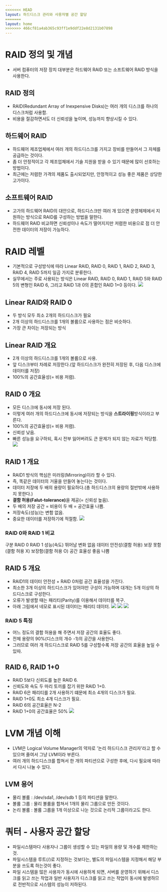 ```yaml
---
<<<<<<< HEAD
layout: 하드디스크 관리와 사용자별 공간 할당
=======
layout: home
>>>>>>> 466cf81a4ab365c93ff1e9ddf22e8d2131b07898
---
```


# RAID 정의 및 개념
- 서버 컴퓨터의 저장 장치 대부분은 하드웨어 RAID 또는 소프트웨어 RAID 방식을 사용한다.

## RAID 정의
- RAID(Redundant Array of Inexpensive Disks)는 여러 개의 디스크를 하나의 디스크처럼 사용함.
- 비용을 절감하면서도 더 신뢰성을 높이며, 성능까지 향상시킬 수 있다.

## 하드웨어 RAID
- 하드웨어 제조업체에서 여러 개의 하드디스크를 가지고 장비를 만들어서 그 자체를 공급하는 것이다.
- 좀 더 안정적이고 각 제조업체에서 기술 지원을 받을 수 있기 때문에 많이 선호하는 방법이다.
- 최근에는 저렴한 가격의 제품도 출시되었지만, 안정적이고 성능 좋은 제품은 상당한 고가이다.


## 소프트웨어 RAID
- 고가의 하드웨어 RAID의 대안으로, 하드디스크만 여러 개 있으면 운영체제에서 지원하는 방식으로 RAID를 구성하는 방법을 말한다.
- 하드웨어 RAID 비교하면 신뢰성이나 속도가 떨어지지만 저렴한 비용으로 점 더 안전한 데이터의 저장이 가능하다.
 
# RAID 레벨
- 기본적으로 구성방식에 따라 Linear RAID, RAID 0, RAID 1, RAID 2, RAID 3, RAID 4, RAID 5까지 일곱 가지로 분류한다.
- 실무에서는 주로 사용되는 방식은 Linear RAID, RAID 0, RAID 1, RAID 5와 RAID 5의 변형인 RAID 6, 그리고 RAID 1과 0의 혼합인 RAID 1+0 등이다.
![](./img/RAID.png)

## Linear RAID와 RAID 0
- 두 방식 모두 최소 2개의 하드디스크가 필요
- 2개 이상의 하드디스크를 1개의 볼륨으로 사용하는 점은 비슷하다.
- 가장 큰 차이는 저장되는 방식

## Linear RAID 개요
- 2개 이상의 하드디스크를 1개의 볼륨으로 사용.
- 앞 디스크부터 차례로 저장한다.(앞 하드디스크가 완전히 저장된 후, 다음 디스크에 데이터를 저장)
- 100%의 공간효율성(= 비용 저렴).

## RAID 0 개요
- 모든 디스크에 동시에 저장 된다.
- 이렇게 여러 개의 하드디스크에 동시에 저장되는 방식을 <strong>스트라이핑</strong>방식이라고 부른다.
- 100%의 공간효율성(= 비용 저렴).
- 신뢰성 낮음.
- 빠른 성능을 요구하되, 혹시 전부 잃어버려도 큰 문제가 되지 않는 자료가 적당함.
 ![](./img/RAID2.png)

## RAID 1 개요
- RAID1 방식의 핵심은 미러링(Mirroring)이라 할 수 있다.
- 즉, 똑같은 데이터의 거울을 만들어 놓는다는 것이다.
- 데이터 저장에 두 배의 용량이 필요하다.(총 하드디스크의 용량의 절반밖에 사용하지 못한다.)
- <strong>결함 허용(Falut-tolerance)</strong>을 제공(= 신뢰성 높음).
- 두 배의 저장 공간 = 비용이 두 배 = 공간효율 나쁨.
- 저장속도(성능)는 변함 없음.
- 중요한 데이터를 저장하기에 적절함.
 ![](./img/RAID3.png)


### RAID 0와 RAID 1 비교
구분	                  RAID 0	                RAID 1
성능(속도)	              뛰어남	               변화 없음
데이터 안전성(결함 허용)	 보장 못함(결함 허용 X)	     보장함(결함 허용 O)
공간 효율성	              좋음	                   나쁨
 


## RAID 5 개요
- RAID1의 데이터 안전성 + RAID 0처럼 공간 효율성을 가진다.
- 최소한 3개 이상의 하드디스크가 있어야만 구성이 가능하며 대개는 5개 이상의 하드디스크로 구성한다.
- 오류가 발생할 때는 패리티(Parity)를 이용해서 데이터를 복구.
- 아래 그림에서 네모로 표시된 데이터는 패리티 데이터.
![](./img/RAID4.png)
![](./img/RAID5.png)
![](./img/RAID6.png)


### RAID 5 특징
- 어느 정도의 결함 허용을 해 주면서 저장 공간의 효율도 좋다.
- 전체 용량의 90%(디스크의 개수 -1)의 공간을 사용한다.
- 그러므로 여러 개 하드디스크로 RAID 5를 구성할수록 저장 공간의 효율을 높일 수 있따.
 

## RAID 6, RAID 1+0
- RAID 5보다 신뢰도를 높은 RAID 6.
- 신뢰도와 속도 두 마리 토끼를 잡기 위한 RAID 1+0.
- RAID 6은 패리티를 2개 사용하기 떄문에 최소 4개의 디스크가 필요.
- RAID 1+0도 최소 4개 디스크가 필요.
- RAID 6의 공간효율은 N-2
- RAID 1+0의 공간효율은 50%
![](./img/RAID7.png)



# LVM 개념 이해
- LVM은 Logical Volume Manager의 약자로 '논리 하드디스크 관리자'라고 할 수 있으며 줄여서 그냥 LVM이라 부른다.
- 여러 개의 하드디스크를 합쳐서 한 개의 파티션으로 구성한 후에, 다시 필요에 따라서 다시 나눌 수 있다.

## LVM 용어
- 물리 볼륨 : /dev/sda1, /dev/sdb 1 등의 파티션을 말한다.
- 볼륨 그룹 : 물리 볼륨을 합쳐서 1개의 물리 그룹으로 만든 것이다.
- 논리 볼륨 : 볼륨 그룹을 1개 이상으로 나눈 것으로 논리적 그룹이라고도 한다.

# 쿼터 - 사용자 공간 할당
- 파일시스템마다 사용자나 그룹이 생성할 수 있는 파일의 용량 및 개수를 제한하는 것.
- 파일시스템을 루트(/)로 지정하는 것보다는, 별도의 파일시스템을 지정해서 해당 부분을 쓰도록 하는것이 좋다.
- 파일 시스템을 많은 사용자가 동시에 사용하게 되면, 서버를 운영하기 위해서 디스크를 읽고 쓰는 작업과 일반 사용자가 디스크를 읽고 쓰는 작업이 동시에 발생하므로 전반적으로 시스템의 성능이 저하된다.